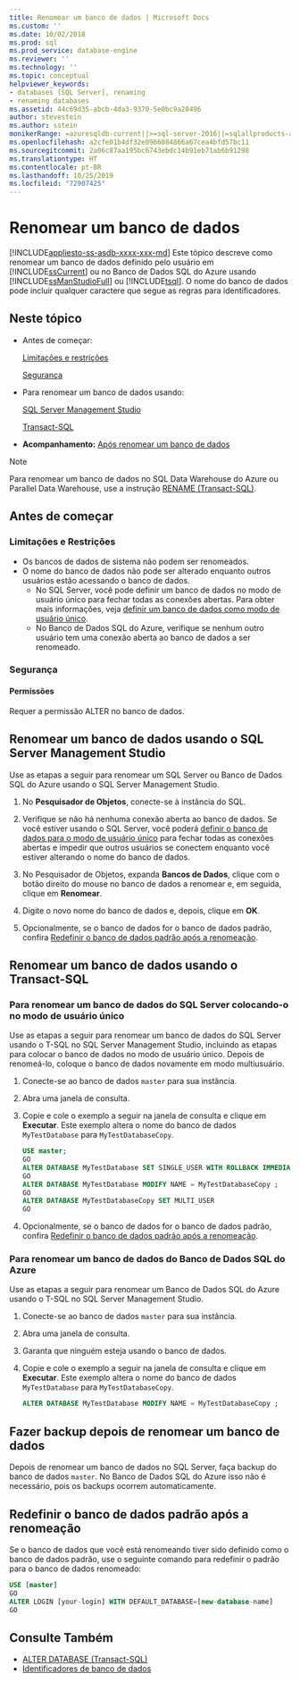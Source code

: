 ```yaml
---
title: Renomear um banco de dados | Microsoft Docs
ms.custom: ''
ms.date: 10/02/2018
ms.prod: sql
ms.prod_service: database-engine
ms.reviewer: ''
ms.technology: ''
ms.topic: conceptual
helpviewer_keywords:
- databases [SQL Server], renaming
- renaming databases
ms.assetid: 44c69d35-abcb-4da3-9370-5e0bc9a28496
author: stevestein
ms.author: sstein
monikerRange: =azuresqldb-current||>=sql-server-2016||=sqlallproducts-allversions||>=sql-server-linux-2017||=azuresqldb-mi-current
ms.openlocfilehash: a2cfe01b4df32e0966084866a67cea4bfd57bc11
ms.sourcegitcommit: 2a06c87aa195bc6743ebdc14b91eb71ab6b91298
ms.translationtype: HT
ms.contentlocale: pt-BR
ms.lasthandoff: 10/25/2019
ms.locfileid: "72907425"
---
```

# <a name="rename-a-database"></a>Renomear um banco de dados

[!INCLUDE[appliesto-ss-asdb-xxxx-xxx-md](../../includes/appliesto-ss-asdb-xxxx-xxx-md.md)]
  Este tópico descreve como renomear um banco de dados definido pelo usuário em [!INCLUDE[ssCurrent](../../includes/sscurrent-md.md)] ou no Banco de Dados SQL do Azure usando [!INCLUDE[ssManStudioFull](../../includes/ssmanstudiofull-md.md)] ou [!INCLUDE[tsql](../../includes/tsql-md.md)]. O nome do banco de dados pode incluir qualquer caractere que segue as regras para identificadores.  
  
## <a name="in-this-topic"></a>Neste tópico
  
- Antes de começar:  
  
     [Limitações e restrições](#limitations-and-restrictions)  
  
     [Segurança](#security)  
  
- Para renomear um banco de dados usando:  
  
     [SQL Server Management Studio](#rename-a-database-using-sql-server-management-studio)  
  
     [Transact-SQL](#rename-a-database-using-transact-sql)  
  
- **Acompanhamento:**  [Após renomear um banco de dados](#backup-after-renaming-a-database)  

> [!NOTE]
> Para renomear um banco de dados no SQL Data Warehouse do Azure ou Parallel Data Warehouse, use a instrução [RENAME (Transact-SQL)](../../t-sql/statements/rename-transact-sql.md).
  
## <a name="before-you-begin"></a>Antes de começar
  
### <a name="limitations-and-restrictions"></a>Limitações e Restrições  
  
- Os bancos de dados de sistema não podem ser renomeados.
- O nome do banco de dados não pode ser alterado enquanto outros usuários estão acessando o banco de dados. 
  - No SQL Server, você pode definir um banco de dados no modo de usuário único para fechar todas as conexões abertas. Para obter mais informações, veja [definir um banco de dados como modo de usuário único](../../relational-databases/databases/set-a-database-to-single-user-mode.md).
  - No Banco de Dados SQL do Azure, verifique se nenhum outro usuário tem uma conexão aberta ao banco de dados a ser renomeado.
  
### <a name="security"></a>Segurança  
  
#### <a name="permissions"></a>Permissões

Requer a permissão ALTER no banco de dados.  
  
## <a name="rename-a-database-using-sql-server-management-studio"></a>Renomear um banco de dados usando o SQL Server Management Studio

Use as etapas a seguir para renomear um SQL Server ou Banco de Dados SQL do Azure usando o SQL Server Management Studio.

  
1. No **Pesquisador de Objetos**, conecte-se à instância do SQL.  
  
2. Verifique se não há nenhuma conexão aberta ao banco de dados. Se você estiver usando o SQL Server, você poderá [definir o banco de dados para o modo de usuário único](../../relational-databases/databases/set-a-database-to-single-user-mode.md) para fechar todas as conexões abertas e impedir que outros usuários se conectem enquanto você estiver alterando o nome do banco de dados.  
  
3. No Pesquisador de Objetos, expanda **Bancos de Dados**, clique com o botão direito do mouse no banco de dados a renomear e, em seguida, clique em **Renomear**.  
  
4. Digite o novo nome do banco de dados e, depois, clique em **OK**.  
  
5. Opcionalmente, se o banco de dados for o banco de dados padrão, confira [Redefinir o banco de dados padrão após a renomeação](#reset-your-default-database-after-rename).

## <a name="rename-a-database-using-transact-sql"></a>Renomear um banco de dados usando o Transact-SQL  
  
### <a name="to-rename-a-sql-server-database-by-placing-it-in-single-user-mode"></a>Para renomear um banco de dados do SQL Server colocando-o no modo de usuário único

Use as etapas a seguir para renomear um banco de dados do SQL Server usando o T-SQL no SQL Server Management Studio, incluindo as etapas para colocar o banco de dados no modo de usuário único. Depois de renomeá-lo, coloque o banco de dados novamente em modo multiusuário.
  
1. Conecte-se ao banco de dados `master` para sua instância.  
2. Abra uma janela de consulta.  
3. Copie e cole o exemplo a seguir na janela de consulta e clique em **Executar**. Este exemplo altera o nome do banco de dados `MyTestDatabase` para `MyTestDatabaseCopy`.
  
   ```sql
   USE master;  
   GO  
   ALTER DATABASE MyTestDatabase SET SINGLE_USER WITH ROLLBACK IMMEDIATE
   GO
   ALTER DATABASE MyTestDatabase MODIFY NAME = MyTestDatabaseCopy ;
   GO  
   ALTER DATABASE MyTestDatabaseCopy SET MULTI_USER
   GO
   ```  

4. Opcionalmente, se o banco de dados for o banco de dados padrão, confira [Redefinir o banco de dados padrão após a renomeação](#reset-your-default-database-after-rename).

### <a name="to-rename-an-azure-sql-database-database"></a>Para renomear um banco de dados do Banco de Dados SQL do Azure

Use as etapas a seguir para renomear um Banco de Dados SQL do Azure usando o T-SQL no SQL Server Management Studio.
  
1. Conecte-se ao banco de dados `master` para sua instância.  
2. Abra uma janela de consulta.
3. Garanta que ninguém esteja usando o banco de dados.
4. Copie e cole o exemplo a seguir na janela de consulta e clique em **Executar**. Este exemplo altera o nome do banco de dados `MyTestDatabase` para `MyTestDatabaseCopy`.
  
   ```sql
   ALTER DATABASE MyTestDatabase MODIFY NAME = MyTestDatabaseCopy ;
   ```  

## <a name="backup-after-renaming-a-database"></a>Fazer backup depois de renomear um banco de dados  

Depois de renomear um banco de dados no SQL Server, faça backup do banco de dados `master`. No Banco de Dados SQL do Azure isso não é necessário, pois os backups ocorrem automaticamente.  
  
## <a name="reset-your-default-database-after-rename"></a>Redefinir o banco de dados padrão após a renomeação

Se o banco de dados que você está renomeando tiver sido definido como o banco de dados padrão, use o seguinte comando para redefinir o padrão para o banco de dados renomeado:


```sql
USE [master]
GO
ALTER LOGIN [your-login] WITH DEFAULT_DATABASE=[new-database-name]
GO
```


## <a name="see-also"></a>Consulte Também

- [ALTER DATABASE (Transact-SQL)](../../t-sql/statements/alter-database-transact-sql.md)
- [Identificadores de banco de dados](../../relational-databases/databases/database-identifiers.md)  
